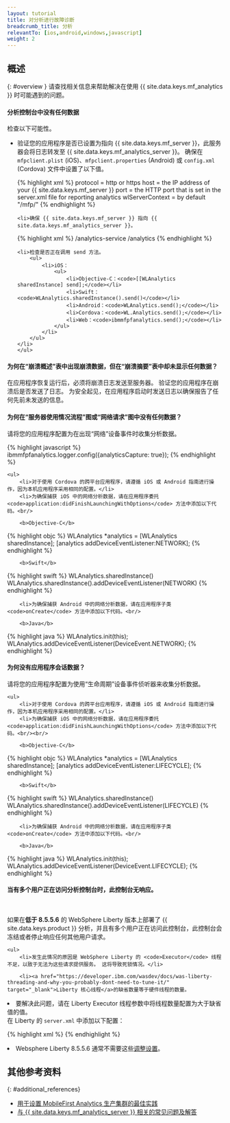 ```yaml
---
layout: tutorial
title: 对分析进行故障诊断
breadcrumb_title: 分析
relevantTo: [ios,android,windows,javascript]
weight: 2
---
```

<!-- NLS_CHARSET=UTF-8 -->
## 概述
{: #overview }
请查找相关信息来帮助解决在使用 {{ site.data.keys.mf_analytics }} 时可能遇到的问题。

<div class="panel panel-default">
  <div class="panel-heading"><h4>分析控制台中没有任何数据</h4></div>
  <div class="panel-body">
  <p>检查以下可能性。</p>
  <ul>
    <li>验证您的应用程序是否已设置为指向 {{ site.data.keys.mf_server }}，此服务器会将日志转发至 {{ site.data.keys.mf_analytics_server }}。 确保在 <code>mfpclient.plist</code> (iOS)、<code>mfpclient.properties</code> (Android) 或 <code>config.xml</code> (Cordova) 文件中设置了以下值。

{% highlight xml %}
protocol = http or https
host = the IP address of your {{ site.data.keys.mf_server }}
port = the HTTP port that is set in the server.xml file for reporting analytics
wlServerContext = by default "/mfp/"
{% endhighlight %}</li>

    <li>确保 {{ site.data.keys.mf_server }} 指向 {{ site.data.keys.mf_analytics_server }}。

{% highlight xml %}
/analytics-service
/analytics
{% endhighlight %}</li>

    <li>检查是否正在调用 send 方法。
        <ul>
            <li>iOS：
                <ul>
                    <li>Objective-C：<code>[[WLAnalytics sharedInstance] send];</code></li>
                    <li>Swift：<code>WLAnalytics.sharedInstance().send()</code></li>
                    <li>Android：<code>WLAnalytics.send();</code></li>
                    <li>Cordova：<code>WL.Analytics.send();</code></li>
                    <li>Web：<code>ibmmfpfanalytics.send();</code></li>
                </ul>
            </li>
        </ul>
    </li>
    </ul>
  </div>
</div>

<div class="panel panel-default">
  <div class="panel-heading"><h4>为何在“崩溃概述”表中出现崩溃数据，但在“崩溃摘要”表中却未显示任何数据？</h4></div>
  <div class="panel-body">
    <p>在应用程序恢复运行后，必须将崩溃日志发送至服务器。 验证您的应用程序在崩溃后是否发送了日志。 为安全起见，在应用程序启动时发送日志以确保报告了任何先前未发送的信息。</p>
  </div>
</div>

<div class="panel panel-default">
  <div class="panel-heading"><h4>为何在“服务器使用情况流程”图或“网络请求”图中没有任何数据？</h4></div>
  <div class="panel-body">
    <p>请将您的应用程序配置为在出现“网络”设备事件时收集分析数据。</p>

{% highlight javascript %}
ibmmfpfanalytics.logger.config({analyticsCapture: true});
{% endhighlight %}

    <ul>
        <li>对于使用 Cordova 的跨平台应用程序，请遵循 iOS 或 Android 指南进行操作，因为本机应用程序采用相同的配置。</li>
        <li>为确保捕获 iOS 中的网络分析数据，请在应用程序委托 <code>application:didFinishLaunchingWithOptions</code> 方法中添加以下代码。<br/>

        <b>Objective-C</b>

{% highlight objc %}
WLAnalytics *analytics = [WLAnalytics sharedInstance];
[analytics addDeviceEventListener:NETWORK];
{% endhighlight %}

        <b>Swift</b>

{% highlight swift %}
WLAnalytics.sharedInstance()
WLAnalytics.sharedInstance().addDeviceEventListener(NETWORK)
{% endhighlight %}</li>

        <li>为确保捕获 Android 中的网络分析数据，请在应用程序子类 <code>onCreate</code> 方法中添加以下代码。<br/>

        <b>Java</b>
{% highlight java %}
WLAnalytics.init(this);
WLAnalytics.addDeviceEventListener(DeviceEvent.NETWORK);
{% endhighlight %}</li>
    </ul>
  </div>
</div>

<div class="panel panel-default">
  <div class="panel-heading"><h4>为何没有应用程序会话数据？</h4></div>
  <div class="panel-body">
    <p>请将您的应用程序配置为使用“生命周期”设备事件侦听器来收集分析数据。</p>

    <ul>
        <li>对于使用 Cordova 的跨平台应用程序，请遵循 iOS 或 Android 指南进行操作，因为本机应用程序采用相同的配置。</li>
        <li>为确保捕获 iOS 中的网络分析数据，请在应用程序委托 <code>application:didFinishLaunchingWithOptions</code> 方法中添加以下代码。<br/><br/>

        <b>Objective-C</b>

{% highlight objc %}
WLAnalytics *analytics = [WLAnalytics sharedInstance];
[analytics addDeviceEventListener:LIFECYCLE];
{% endhighlight %}

        <b>Swift</b>

{% highlight swift %}
WLAnalytics.sharedInstance()
WLAnalytics.sharedInstance().addDeviceEventListener(LIFECYCLE)
{% endhighlight %}</li>

        <li>为确保捕获 Android 中的网络分析数据，请在应用程序子类 <code>onCreate</code> 方法中添加以下代码。<br/>

        <b>Java</b>

{% highlight java %}
WLAnalytics.init(this);
WLAnalytics.addDeviceEventListener(DeviceEvent.LIFECYCLE);
{% endhighlight %}</li>
    </ul>
  </div>
</div>

<div class="panel panel-default">
  <div class="panel-heading"><h4>当有多个用户正在访问分析控制台时，此控制台无响应。</h4></div>
  <div class="panel-body">
  <br>
    <p>如果在<b>低于 8.5.5.6</b> 的 WebSphere Liberty 版本上部署了 {{ site.data.keys.product }} 分析，并且有多个用户正在访问此控制台，此控制台会冻结或者停止响应任何其他用户请求。
</p>

    <ul>
        <li>发生此情况的原因是 WebSphere Liberty 的 <code>Executor</code> 线程不足，以致于无法为这些请求提供服务。 这将导致死锁情况。</li>

        <li><a href="https://developer.ibm.com/wasdev/docs/was-liberty-threading-and-why-you-probably-dont-need-to-tune-it/" target="_blank">Liberty 核心线程</a>的缺省数量等于硬件线程的数量。
</li>
        <li>要解决此问题，请在 Liberty Executor 线程参数中将线程数量配置为大于缺省值的值。
<br/>
在 Liberty 的 <code>server.xml</code> 中添加以下配置：
<br/>

{% highlight xml %}
<executor name="LargeThreadPool" id="default" coreThreads="80" maxThreads="80" keepAlive="60s" stealPolicy="STRICT" rejectedWorkPolicy="CALLER_RUNS" />
{% endhighlight %}</li>
<li>Websphere Liberty 8.5.5.6 通常不需要这些<a href="https://www.ibm.com/support/knowledgecenter/SSAW57_liberty/com.ibm.websphere.wlp.nd.multiplatform.doc/ae/twlp_tun.html" target="_blank">调整设置</a>。</li>
    </ul>
  </div>
</div>

## 其他参考资料
{: #additional_references}

* [用于设置 MobileFirst Analytics 生产集群的最佳实践](../../analytics/bestpractices-prod/)
* [与 {{ site.data.keys.mf_analytics_server }} 相关的常见问题及解答](../../analytics/bestpractices-prod/faq/)
